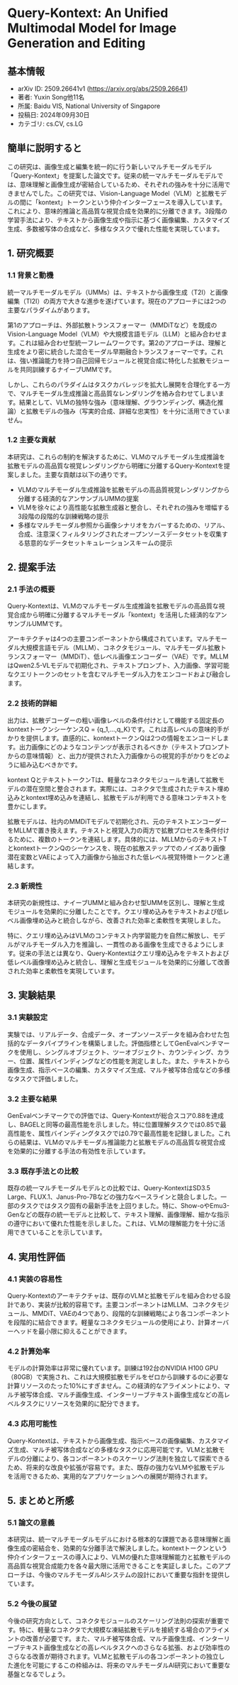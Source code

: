 # Query-Kontext: An Unified Multimodal Model for Image Generation and Editing

## 基本情報
- arXiv ID: 2509.26641v1 (https://arxiv.org/abs/2509.26641)
- 著者: Yuxin Song他11名
- 所属: Baidu VIS, National University of Singapore
- 投稿日: 2024年09月30日
- カテゴリ: cs.CV, cs.LG

## 簡単に説明すると
この研究は、画像生成と編集を統一的に行う新しいマルチモーダルモデル「Query-Kontext」を提案した論文です。従来の統一マルチモーダルモデルでは、意味理解と画像生成が密結合しているため、それぞれの強みを十分に活用できませんでした。この研究では、Vision-Language Model（VLM）と拡散モデルの間に「kontext」トークンという仲介インターフェースを導入しています。これにより、意味的推論と高品質な視覚合成を効果的に分離できます。3段階の学習手法により、テキストから画像生成や指示に基づく画像編集、カスタマイズ生成、多数被写体の合成など、多様なタスクで優れた性能を実現しています。

## 1. 研究概要
### 1.1 背景と動機
統一マルチモーダルモデル（UMMs）は、テキストから画像生成（T2I）と画像編集（TI2I）の両方で大きな進歩を遂げています。現在のアプローチには2つの主要なパラダイムがあります。

第1のアプローチは、外部拡散トランスフォーマー（MMDiTなど）を既成のVision-Language Model（VLM）や大規模言語モデル（LLM）と組み合わせます。これは組み合わせ型統一フレームワークです。第2のアプローチは、理解と生成をより密に統合した混合モーダル早期融合トランスフォーマーです。これは、強い推論能力を持つ自己回帰モジュールと視覚合成に特化した拡散モジュールを共同訓練するナイーブUMMです。

しかし、これらのパラダイムはタスクカバレッジを拡大し展開を合理化する一方で、マルチモーダル生成推論と高品質なレンダリングを絡み合わせてしまいます。結果として、VLMの独特な強み（意味理解、グラウンディング、構造化推論）と拡散モデルの強み（写実的合成、詳細な忠実性）を十分に活用できていません。

### 1.2 主要な貢献
本研究は、これらの制約を解決するために、VLMのマルチモーダル生成推論を拡散モデルの高品質な視覚レンダリングから明確に分離するQuery-Kontextを提案しました。主要な貢献は以下の通りです。

- VLMのマルチモーダル生成推論を拡散モデルの高品質視覚レンダリングから分離する経済的なアンサンブルUMMの提案
- VLMを徐々により高性能な拡散生成器と整合し、それぞれの強みを増幅する3段階の段階的な訓練戦略の提示
- 多様なマルチモーダル参照から画像シナリオをカバーするための、リアル、合成、注意深くフィルタリングされたオープンソースデータセットを収集する慈意的なデータセットキュレーションスキームの提示

## 2. 提案手法
### 2.1 手法の概要
Query-Kontextは、VLMのマルチモーダル生成推論を拡散モデルの高品質な視覚合成から明確に分離するマルチモーダル「kontext」を活用した経済的なアンサンブルUMMです。

アーキテクチャは4つの主要コンポーネントから構成されています。マルチモーダル大規模言語モデル（MLLM）、コネクタモジュール、マルチモーダル拡散トランスフォーマー（MMDiT）、低レベル画像エンコーダー（VAE）です。MLLMはQwen2.5-VLモデルで初期化され、テキストプロンプト、入力画像、学習可能なクエリトークンのセットを含むマルチモーダル入力をエンコードおよび融合します。

### 2.2 技術的詳細
出力は、拡散デコーダーの粗い画像レベルの条件付けとして機能する固定長のkontextトークンシーケンスQ = {q_1,...,q_K}です。これは高レベルの意味的手がかりを提供します。直感的に、kontextトークンQは2つの情報をエンコードします。出力画像にどのようなコンテンツが表示されるべきか（テキストプロンプトからの意味情報）と、出力が提供された入力画像からの視覚的手がかりをどのように組み込むべきかです。

kontext QとテキストトークンTは、軽量なコネクタモジュールを通して拡散モデルの潜在空間と整合されます。実際には、コネクタで生成されたテキスト埋め込みとkontext埋め込みを連結し、拡散モデルが利用できる意味コンテキストを豊かにします。

拡散モデルは、社内のMMDiTモデルで初期化され、元のテキストエンコーダーをMLLMで置き換えます。テキストと視覚入力の両方で拡散プロセスを条件付けるために、複数のトークンを連結します。具体的には、MLLMからのテキストTとkontextトークンQのシーケンスを、現在の拡散ステップでのノイズあり画像潜在変数とVAEによって入力画像から抽出された低レベル視覚特徴トークンと連結します。

### 2.3 新規性
本研究の新規性は、ナイーブUMMと組み合わせ型UMMを区別し、理解と生成モジュールを効果的に分離したことです。クエリ埋め込みをテキストおよび低レベル画像埋め込みと統合しながら、改善された効率と柔軟性を実現しました。

特に、クエリ埋め込みはVLMのコンテキスト内学習能力を自然に解放し、モデルがマルチモーダル入力を推論し、一貫性のある画像を生成できるようにします。従来の手法とは異なり、Query-Kontextはクエリ埋め込みをテキストおよび低レベル画像埋め込みと統合し、理解と生成モジュールを効果的に分離して改善された効率と柔軟性を実現しています。

## 3. 実験結果
### 3.1 実験設定
実験では、リアルデータ、合成データ、オープンソースデータを組み合わせた包括的なデータパイプラインを構築しました。評価指標としてGenEvalベンチマークを使用し、シングルオブジェクト、ツーオブジェクト、カウンティング、カラー、位置、属性バインディングなどの性能を測定しました。また、テキストから画像生成、指示ベースの編集、カスタマイズ生成、マルチ被写体合成などの多様なタスクで評価しました。

### 3.2 主要な結果
GenEvalベンチマークでの評価では、Query-Kontextが総合スコア0.88を達成し、BAGELと同等の最高性能を示しました。特に位置理解タスクでは0.85で最高性能を、属性バインディングタスクでは0.79で最高性能を記録しました。これらの結果は、VLMのマルチモーダル推論能力と拡散モデルの高品質な視覚合成を効果的に分離する手法の有効性を示しています。

### 3.3 既存手法との比較
既存の統一マルチモーダルモデルとの比較では、Query-KontextはSD3.5 Large、FLUX.1、Janus-Pro-7Bなどの強力なベースラインと競合しました。一部のタスクではタスク固有の最新手法を上回りました。特に、Show-oやEmu3-Genなどの既存の統一モデルと比較して、テキスト理解、画像理解、細かな指示の遵守において優れた性能を示しました。これは、VLMの理解能力を十分に活用できていることを示しています。

## 4. 実用性評価
### 4.1 実装の容易性
Query-Kontextのアーキテクチャは、既存のVLMと拡散モデルを組み合わせる設計であり、実装が比較的容易です。主要コンポーネントはMLLM、コネクタモジュール、MMDiT、VAEの4つであり、段階的な訓練戦略により各コンポーネントを段階的に結合できます。軽量なコネクタモジュールの使用により、計算オーバーヘッドを最小限に抑えることができます。

### 4.2 計算効率
モデルの計算効率は非常に優れています。訓練は192台のNVIDIA H100 GPU（80GB）で実施され、これは大規模拡散モデルをゼロから訓練するのに必要な計算リソースのたった10%にすぎません。この経済的なアライメントにより、マルチ被写体合成、マルチ画像生成、インターリーブテキスト画像生成などの高レベルタスクにリソースを効果的に配分できます。

### 4.3 応用可能性
Query-Kontextは、テキストから画像生成、指示ベースの画像編集、カスタマイズ生成、マルチ被写体合成などの多様なタスクに応用可能です。VLMと拡散モデルの分離により、各コンポーネントのスケーリング法則を独立して探索できるため、将来的な改良や拡張が容易です。また、既存の強力なVLMや拡散モデルを活用できるため、実用的なアプリケーションへの展開が期待されます。

## 5. まとめと所感
### 5.1 論文の意義
本研究は、統一マルチモーダルモデルにおける根本的な課題である意味理解と画像生成の密結合を、効果的な分離手法で解決しました。kontextトークンという仲介インターフェースの導入により、VLMの優れた意味理解能力と拡散モデルの高品質な視覚合成能力を各々最大限に活用できることを実証しました。このアプローチは、今後のマルチモーダルAIシステムの設計において重要な指針を提供しています。

### 5.2 今後の展望
今後の研究方向として、コネクタモジュールのスケーリング法則の探索が重要です。特に、軽量なコネクタで大規模な凍結拡散モデルを接続する場合のアライメントの改善が必要です。また、マルチ被写体合成、マルチ画像生成、インターリーブテキスト画像生成などの高レベルタスクへのさらなる拡張、および効率性のさらなる改善が期待されます。VLMと拡散モデルの各コンポーネントの独立した進化を可能にするこの枠組みは、将来のマルチモーダルAI研究において重要な基盤となるでしょう。
